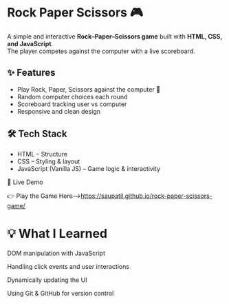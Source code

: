 ﻿# Rock Paper Scissors 🎮

A simple and interactive **Rock–Paper–Scissors game** built with **HTML, CSS, and JavaScript**.  
The player competes against the computer with a live scoreboard.


## ✨ Features

- Play Rock, Paper, Scissors against the computer 🤖
- Random computer choices each round
- Scoreboard tracking user vs computer
- Responsive and clean design

## 🛠 Tech Stack
- HTML – Structure  
- CSS – Styling & layout  
- JavaScript (Vanilla JS) – Game logic & interactivity

🔗 Live Demo

👉 Play the Game Here-->https://saupatil.github.io/rock-paper-scissors-game/ 

# 💡 What I Learned

DOM manipulation with JavaScript

Handling click events and user interactions

Dynamically updating the UI

Using Git & GitHub for version control



